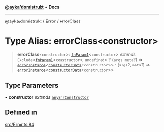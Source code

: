 [**@ayka/domistrukt**](../../../README.md) • **Docs**

***

[@ayka/domistrukt](../../../globals.md) / [Error](../README.md) / errorClass

# Type Alias: errorClass\<constructor\>

> **errorClass**\<`constructor`\>: [`fnParam1`](../../Types/type-aliases/fnParam1.md)\<`constructor`\> *extends* `Exclude`\<[`fnParam1`](../../Types/type-aliases/fnParam1.md)\<`constructor`\>, `undefined`\> ? (`args`, `meta`?) => [`errorInstance`](errorInstance.md)\<[`constructorData`](constructorData.md)\<`constructor`\>\> : (`args`?, `meta`?) => [`errorInstance`](errorInstance.md)\<[`constructorData`](constructorData.md)\<`constructor`\>\>

## Type Parameters

• **constructor** *extends* [`anyErrConstructor`](anyErrConstructor.md)

## Defined in

[src/Error.ts:84](https://github.com/AndreyMork/domistrukt/blob/e424882f37eb3cff2d317c2f62ddcbe7f7556be1/src/Error.ts#L84)
